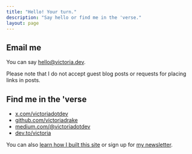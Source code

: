 ```yaml
---
title: "Hello! Your turn."
description: "Say hello or find me in the 'verse."
layout: page
---
```


## Email me

You can say [hello@victoria.dev](mailto:hello@victoria.dev).

Please note that I do not accept guest blog posts or requests for placing links in posts.

## Find me in the 'verse

- [x.com/victoriadotdev](https://x.com/victoriadotdev)
- [github.com/victoriadrake](https://github.com/victoriadrake)
- [medium.com/@victoriadotdev](https://medium.com/@victoriadotdev)
- [dev.to/victoria](https://dev.to/victoria)

You can also [learn how I built this site](/site) or sign up for [my newsletter](https://victoriadrake.substack.com/).
